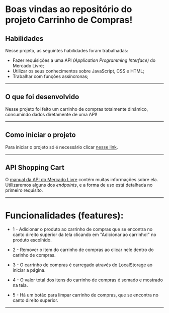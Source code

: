 # Boas vindas ao repositório do projeto Carrinho de Compras!

## Habilidades

Nesse projeto, as seguintes habilidades foram trabalhadas:

- Fazer requisições a uma API *(Application Programming Interface)* do Mercado Livre;
- Utilizar os seus conhecimentos sobre JavaScript, CSS e HTML;
- Trabalhar com funções assíncronas;

---

## O que foi desenvolvido

Nesse projeto foi feito um carrinho de compras totalmente dinâmico, consumindo dados diretamente de uma API!

---

## Como iniciar o projeto

Para iniciar o projeto só é necessário clicar [nesse link](https://victorcl68.github.io/shopping-cart/).

---

## API Shopping Cart

O [manual da API do Mercado Livre](https://developers.mercadolivre.com.br/pt_br/itens-e-buscas) contém muitas informações sobre ela. Utilizaremos alguns dos _endpoints_, e a forma de uso está detalhada no primeiro requisito.

---

 # Funcionalidades (features):
 
   - 1 - Adicionar o produto ao carrinho de compras que se encontra no canto direito superior da tela clicando em "Adicionar ao carrinho!" no produto escolhido.
    
   - 2 - Remover o item do carrinho de compras ao clicar nele dentro do carinho de compras.
    
   - 3 - O carrinho de compras é carregado através do LocalStorage ao iniciar a página.
    
   - 4 - O valor total dos itens do carrinho de compras é somado e mostrado na tela.
    
   - 5 - Há um botão para limpar carrinho de compras, que se encontra no canto direito superior.
    
---
